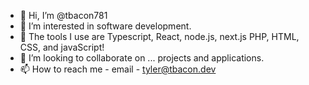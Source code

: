 - 👋 Hi, I’m @tbacon781
- 👀 I’m interested in software development.
- 🌱 The tools I use are Typescript, React, node.js, next.js PHP, HTML, CSS, and javaScript!
- 💞️ I’m looking to collaborate on ... projects and applications.
- 📫 How to reach me - email - tyler@tbacon.dev

<!---
tbacon781/tbacon781 is a ✨ special ✨ repository because its `README.md` (this file) appears on your GitHub profile.
You can click the Preview link to take a look at your changes.
--->

